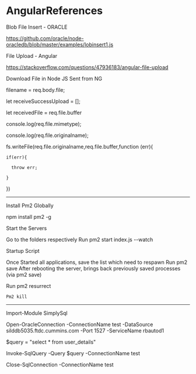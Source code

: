 # AngularReferences
Blob File Insert - ORACLE

 

https://github.com/oracle/node-oracledb/blob/master/examples/lobinsert1.js

 

File Upload - Angular

 

https://stackoverflow.com/questions/47936183/angular-file-upload

 

Download File in Node JS Sent from NG

 

  filename = req.body.file;

  let receiveSuccessUpload = [];

  let receivedFile = req.file.buffer

  console.log(req.file.mimetype);

  console.log(req.file.originalname);

  fs.writeFile(req.file.originalname,req.file.buffer,function (err){

    if(err){

      throw err;

    }

  })
  
  -----------------------------------------------------------------------------------------------------------
  
  Install Pm2 Globally 


	
npm install pm2 -g


Start the Servers


	
Go to the folders respectively
	Run pm2 start index.js --watch


Startup  Script


	
Once Started all applications, save the list which need to respawn
	Run pm2 save
	After rebooting the server, brings back previously saved processes (via pm2 save)
	

		
Run pm2 resurrect
	
	
	Pm2 kill
  
  --------------------------------------------------------------------------------------------------------
  
  Import-Module SimplySql

Open-OracleConnection -ConnectionName test -DataSource  silddb5035.ftdc.cummins.com -Port 1527 -ServiceName rbautod1

$query = "select * from user_details"

Invoke-SqlQuery -Query $query -ConnectionName test

 

Close-SqlConnection -ConnectionName test
